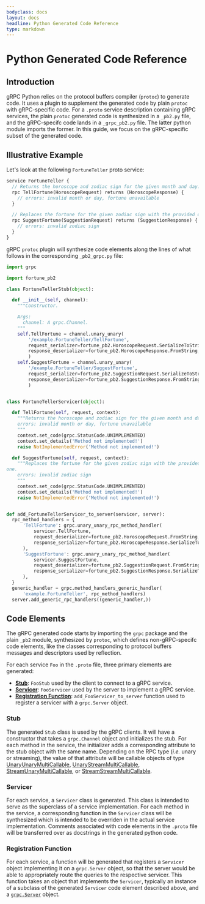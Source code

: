 ```yaml
---
bodyclass: docs
layout: docs
headline: Python Generated Code Reference
type: markdown
---
```


# Python Generated Code Reference

## Introduction

gRPC Python relies on the protocol buffers compiler (`protoc`) to generate
code.  It uses a plugin to supplement the generated code by plain `protoc`
with gRPC-specific code.  For a `.proto` service description containing
gRPC services, the plain `protoc` generated code is synthesized in
a `_pb2.py` file, and the gRPC-specifc code lands in a `_grpc_pb2.py` file.
The latter python module imports the former.  In this guide, we focus
on the gRPC-specific subset of the generated code.

## Illustrative Example

Let's look at the following `FortuneTeller` proto service:

```proto
service FortuneTeller {
  // Returns the horoscope and zodiac sign for the given month and day.
  rpc TellFortune(HoroscopeRequest) returns (HoroscopeResponse) {
    // errors: invalid month or day, fortune unavailable
  }

  // Replaces the fortune for the given zodiac sign with the provided one.
  rpc SuggestFortune(SuggestionRequest) returns (SuggestionResponse) {
    // errors: invalid zodiac sign
  }
}
```

gRPC `protoc` plugin will synthesize code elements along the lines
of what follows in the corresponding `_pb2_grpc.py` file:


```python
import grpc

import fortune_pb2

class FortuneTellerStub(object):

  def __init__(self, channel):
    """Constructor.

    Args:
      channel: A grpc.Channel.
    """
    self.TellFortune = channel.unary_unary(
        '/example.FortuneTeller/TellFortune',
        request_serializer=fortune_pb2.HoroscopeRequest.SerializeToString,
        response_deserializer=fortune_pb2.HoroscopeResponse.FromString,
        )
    self.SuggestFortune = channel.unary_unary(
        '/example.FortuneTeller/SuggestFortune',
        request_serializer=fortune_pb2.SuggestionRequest.SerializeToString,
        response_deserializer=fortune_pb2.SuggestionResponse.FromString,
        )


class FortuneTellerServicer(object):

  def TellFortune(self, request, context):
    """Returns the horoscope and zodiac sign for the given month and day.
    errors: invalid month or day, fortune unavailable
    """
    context.set_code(grpc.StatusCode.UNIMPLEMENTED)
    context.set_details('Method not implemented!')
    raise NotImplementedError('Method not implemented!')

  def SuggestFortune(self, request, context):
    """Replaces the fortune for the given zodiac sign with the provided
one.
    errors: invalid zodiac sign
    """
    context.set_code(grpc.StatusCode.UNIMPLEMENTED)
    context.set_details('Method not implemented!')
    raise NotImplementedError('Method not implemented!')


def add_FortuneTellerServicer_to_server(servicer, server):
  rpc_method_handlers = {
      'TellFortune': grpc.unary_unary_rpc_method_handler(
          servicer.TellFortune,
          request_deserializer=fortune_pb2.HoroscopeRequest.FromString,
          response_serializer=fortune_pb2.HoroscopeResponse.SerializeToString,
      ),
      'SuggestFortune': grpc.unary_unary_rpc_method_handler(
          servicer.SuggestFortune,
          request_deserializer=fortune_pb2.SuggestionRequest.FromString,
          response_serializer=fortune_pb2.SuggestionResponse.SerializeToString,
      ),
  }
  generic_handler = grpc.method_handlers_generic_handler(
      'example.FortuneTeller', rpc_method_handlers)
  server.add_generic_rpc_handlers((generic_handler,))
```

## Code Elements

The gRPC generated code starts by importing the `grpc` package and the plain
`_pb2` module, synthesized by `protoc`, which defines non-gRPC-specifc code
elements, like the classes corresponding to protocol buffers messages and
descriptors used by reflection.

For each service `Foo` in the `.proto` file, three primary elements are
generated:

- [**Stub**](#stub): `FooStub` used by the client to connect to a gRPC service.
- [**Servicer**](#servicer): `FooServicer` used by the server to implement a
  gRPC service.
- [**Registration Function**](#registration-function):
  `add_FooServicer_to_server` function used to register a servicer with a
  `grpc.Server` object.


### Stub

<a name="stub"></a>The generated `Stub` class is used by the gRPC clients.  It
will have a constructor that takes a `grpc.Channel` object and initializes the
stub.  For each method in the service, the initializer adds a corresponding
attribute to the stub object with the same name.  Depending on the RPC type
(*i.e.* unary or streaming), the value of that attribute will be callable
objects of type
[UnaryUnaryMultiCallable](http://www.grpc.io/grpc/python/grpc.html?#grpc.UnaryUnaryMultiCallable),
[UnaryStreamMultiCallable](http://www.grpc.io/grpc/python/grpc.html?#grpc.UnaryStreamMultiCallable),
[StreamUnaryMultiCallable](http://www.grpc.io/grpc/python/grpc.html?#grpc.StreamUnaryMultiCallable),
or
[StreamStreamMultiCallable](http://www.grpc.io/grpc/python/grpc.html?#grpc.StreamStreamMultiCallable).

### Servicer

<a name="servicer"></a>For each service, a `Servicer` class is generated.  This
class is intended to serve as the superclass of a service implementation.  For
each method in the service, a corresponding function in the `Servicer` class
will be synthesized which is intended to be overriden in the actual service
implementation.  Comments associated with code elements
in the `.proto` file will be transferred over as docstrings in
the generated python code.

### Registration Function

<a name="registration-function"></a>For each service, a function will be
generated that registers a `Servicer` object implementing it on a `grpc.Server`
object, so that the server would be able to appropriately route the queries to
the respective servicer.  This function takes an object that implements the
`Servicer`, typically an instance of a subclass of the generated `Servicer`
code element described above, and a
[`grpc.Server`](http://www.grpc.io/grpc/python/_modules/grpc.html#Server)
object.
